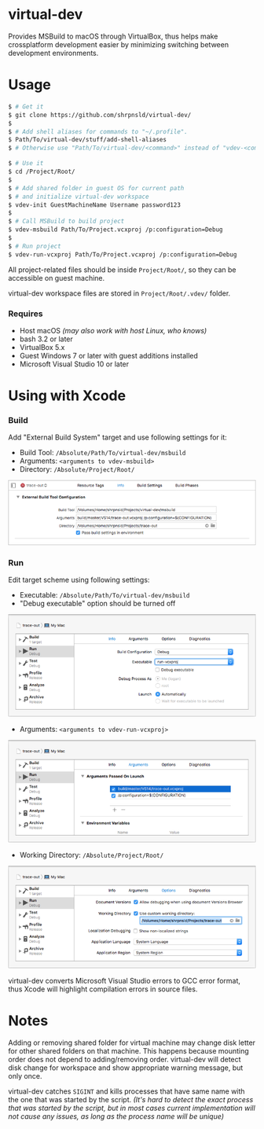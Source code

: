 # virtual-dev

Provides MSBuild to macOS through VirtualBox, thus helps make crossplatform development easier by minimizing switching between development environments.



# Usage

```bash
$ # Get it
$ git clone https://github.com/shrpnsld/virtual-dev/
$
$ # Add shell aliases for commands to "~/.profile".
$ Path/To/virtual-dev/stuff/add-shell-aliases
$ # Otherwise use "Path/To/virtual-dev/<command>" instead of "vdev-<command>"
```
```bash
$ # Use it
$ cd /Project/Root/
$
$ # Add shared folder in guest OS for current path
$ # and initialize virtual-dev workspace
$ vdev-init GuestMachineName Username password123
$
$ # Call MSBuild to build project
$ vdev-msbuild Path/To/Project.vcxproj /p:configuration=Debug
$
$ # Run project
$ vdev-run-vcxproj Path/To/Project.vcxproj /p:configuration=Debug
```

All project-related files should be inside `Project/Root/`, so they can be accessible on guest machine.

virtual-dev workspace files are stored in `Project/Root/.vdev/` folder.


### Requires

* Host macOS *(may also work with host Linux, who knows)*
* bash 3.2 or later
* VirtualBox 5.x
* Guest Windows 7 or later with guest additions installed
* Microsoft Visual Studio 10 or later



# Using with Xcode


### Build

Add "External Build System" target and use following settings for it:

* Build Tool: `/Absolute/Path/To/virtual-dev/msbuild`
* Arguments: `<arguments to vdev-msbuild>`
* Directory: `/Absolute/Project/Root/`

![](./doc/ExternalBuildToolConfiguration.png)

### Run

Edit target scheme using following settings:

* Executable: `/Absolute/Path/To/virtual-dev/msbuild`
* "Debug executable" option should be turned off

![](./doc/SchemeRunInfo.png)

* Arguments: `<arguments to vdev-run-vcxproj>`

![](./doc/SchemeRunArguments.png)

* Working Directory: `/Absolute/Project/Root/`

![](./doc/SchemeRunOptions.png)

virtual-dev converts Microsoft Visual Studio errors to GCC error format, thus Xcode will highlight compilation errors in source files.



# Notes

Adding or removing shared folder for virtual machine may change disk letter for other shared folders on that machine. This happens because  mounting order does not depend to adding/removing order. virtual-dev will detect disk change for workspace and show appropriate warning message, but only once.

virtual-dev catches `SIGINT` and kills processes that have same name with the one that was started by the script. *(It's hard to detect the exact process that was started by the script, but in most cases current implementation will not cause any issues, as long as the process name will be unique)*